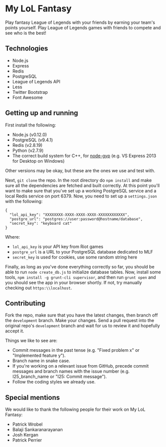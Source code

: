 My LoL Fantasy
==============
Play fantasy League of Legends with your friends by earning your team's points yourself. Play League of Legends games with friends to compete and see who is the best!

Technologies
------------
- Node.js
- Express
- Redis
- PostgreSQL
- League of Legends API
- Less
- Twitter Bootstrap
- Font Awesome

Getting up and running
----------------------
First install the following:
- Node.js (v0.12.0)
- PostgreSQL (v9.4.1)
- Redis (v2.8.19)
- Python (v2.7.9)
- The correct build system for C++, for [node-gyp](https://github.com/TooTallNate/node-gyp) (e.g. VS Express 2013 for Desktop on Windows)

Other versions may be okay, but these are the ones we use and test with.

Next, `git clone` the repo. In the root directory do `npm install` and make sure all the dependencies are fetched and built correctly. At this point
you'll want to make sure that you've set up a working PostgreSQL service and a local Redis service on port 6379. Now, you need to set up a `settings.json`
with the following:

```
{
  "lol_api_key": "XXXXXXXX-XXXX-XXXX-XXXX-XXXXXXXXXXXX",
  "postgre_url": "postgres://user:password@hostname/database",
  "secret_key": "keyboard cat"
}
```

Where:
- `lol_api_key` is your API key from Riot games
- `postgre_url` is a URL to your PostgreSQL database dedicated to MLF
- `secret_key` is used for cookies, use some random string here

Finally, as long as you've done everything correctly so far, you should be able to run `node create_db.js` to initialize database tables. Now, install
some tools, `npm install -g grunt-cli supervisor`, and then run `grunt open` and you should see the app in your browser shortly. If not, try manually
checking out `https:\\localhost`.

Contributing
------------
Fork the repo, make sure that you have the latest changes, then branch off the `development` branch. Make your changes. Send a pull request
into the original repo's `development` branch and wait for us to review it and hopefully accept it.

Things we like to see are:
- Commit messages in the past tense (e.g. "Fixed problem x" or "Implemented feature y").
- Branch name in snake case.
- If you're working on a relevant issue from GitHub, precede commit messages and branch names with the issue number (e.g. I25_branch_name or "I25: Commit message").
- Follow the coding styles we already use.

Special mentions
----------------
We would like to thank the following people for their work on My LoL Fantasy:
- Patrick Wrobel
- Balaji Sankaranarayanan
- Josh Kergan
- Patrick Perrier
